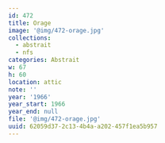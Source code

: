 ```yaml
---
id: 472
title: Orage
image: '@img/472-orage.jpg'
collections:
  - abstrait
  - nfs
categories: Abstrait
w: 67
h: 60
location: attic
note: ''
year: '1966'
year_start: 1966
year_end: null
file: '@img/472-orage.jpg'
uuid: 62059d37-2c13-4b4a-a202-457f1ea5b957
---
```


